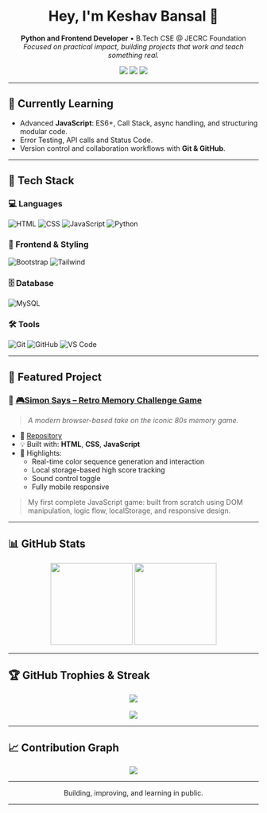 <h1 align="center">Hey, I'm Keshav Bansal 👋</h1>

<p align="center">
  <strong>Python and Frontend Developer</strong> • B.Tech CSE @ JECRC Foundation <br>
  <em>Focused on practical impact, building projects that work and teach something real.</em>
</p>

<p align="center">
  <a href="mailto:officialkeshavbansal@gmail.com"><img src="https://img.shields.io/badge/Email-Contact-informational?style=flat-square&logo=gmail&logoColor=white&color=red" /></a>
  <a href="https://linktr.ee/keshavbansll"><img src="https://img.shields.io/badge/Linktree-KeshavBansal-green?style=flat-square&logo=linktree" /></a>
  <img src="https://komarev.com/ghpvc/?username=keshavbansll&label=Profile+Views&color=blue&style=flat-square" />
</p>

---

## 🧠 Currently Learning
- Advanced **JavaScript**: ES6+, Call Stack, async handling, and structuring modular code.
- Error Testing, API calls and Status Code.
- Version control and collaboration workflows with **Git & GitHub**.

---

## 🚀 Tech Stack

### 💻 Languages  
![HTML](https://img.shields.io/badge/HTML-E34F26?logo=html5&logoColor=white&style=for-the-badge)
![CSS](https://img.shields.io/badge/CSS-1572B6?logo=css3&logoColor=white&style=for-the-badge)
![JavaScript](https://img.shields.io/badge/JavaScript-F7DF1E?logo=javascript&logoColor=black&style=for-the-badge)
![Python](https://img.shields.io/badge/Python-3776AB?logo=python&logoColor=white&style=for-the-badge)

### 🎨 Frontend & Styling  
![Bootstrap](https://img.shields.io/badge/Bootstrap-7952B3?logo=bootstrap&logoColor=white&style=for-the-badge)
![Tailwind](https://img.shields.io/badge/Tailwind-38B2AC?logo=tailwind-css&logoColor=white&style=for-the-badge)

### 🗄️ Database  
![MySQL](https://img.shields.io/badge/MySQL-4479A1?logo=mysql&logoColor=white&style=for-the-badge)

### 🛠 Tools  
![Git](https://img.shields.io/badge/Git-F05032?logo=git&logoColor=white&style=for-the-badge)
![GitHub](https://img.shields.io/badge/GitHub-181717?logo=github&logoColor=white&style=for-the-badge)
![VS Code](https://img.shields.io/badge/VS_Code-007ACC?logo=visualstudiocode&logoColor=white&style=for-the-badge)

---

## 📌 Featured Project

### 🔹 [🎮Simon Says – Retro Memory Challenge Game](https://keshavbansll.github.io/Simon-Says/)
> _A modern browser-based take on the iconic 80s memory game._

- 🔗 [Repository](https://github.com/keshavbansll/Simon-Says)
- 💡 Built with: **HTML**, **CSS**, **JavaScript**
- 🎯 Highlights:
  - Real-time color sequence generation and interaction
  - Local storage-based high score tracking
  - Sound control toggle
  - Fully mobile responsive

> My first complete JavaScript game: built from scratch using DOM manipulation, logic flow, localStorage, and responsive design.

---

## 📊 GitHub Stats

<p align="center">
  <img src="https://github-readme-stats.vercel.app/api?username=keshavbansll&show_icons=true&theme=tokyonight&hide_title=true&count_private=true" height="165" />
  <img src="https://github-readme-stats.vercel.app/api/top-langs/?username=keshavbansll&layout=compact&theme=tokyonight&hide_title=true" height="165" />
</p>

---

## 🏆 GitHub Trophies & Streak

<p align="center">
  <img src="https://github-profile-trophy.vercel.app/?username=keshavbansll&theme=algolia&row=1&margin-w=10" />
  <br><br>
  <img src="https://github-readme-streak-stats.herokuapp.com/?user=keshavbansll&theme=tokyonight&hide_border=true" />
</p>

---

## 📈 Contribution Graph

<p align="center">
  <img src="https://github-readme-activity-graph.vercel.app/graph?username=keshavbansll&theme=tokyo-night&hide_border=true" />
</p>

---

<p align="center">
  Building, improving, and learning in public.
</p>

---

